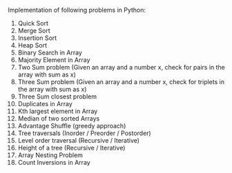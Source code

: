 Implementation of following problems in Python:

1. Quick Sort
2. Merge Sort
3. Insertion Sort
4. Heap Sort
5. Binary Search in Array
6. Majority Element in Array
7. Two Sum problem (Given an array and a number x, check for pairs in the array with sum as x)
8. Three Sum problem (Given an array and a number x, check for triplets in the array with sum as x)
9. Three Sum closest problem 
10. Duplicates in Array
11. Kth largest element in Array
12. Median of two sorted Arrays
13. Advantage Shuffle (greedy approach)
14. Tree traversals (Inorder / Preorder / Postorder)
15. Level order traversal (Recursive / Iterative)
16. Height of a tree (Recursive / Iterative)
17. Array Nesting Problem
18. Count Inversions in Array
